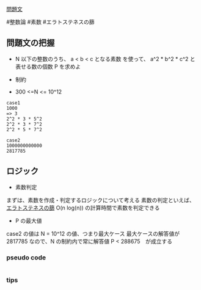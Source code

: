 [問題文](https://atcoder.jp/contests/abc300/tasks/abc300_d)

#整数論
#素数
#エラトステネスの篩 

## 問題文の把握

- N 以下の整数のうち、 a < b < c となる素数 を使って、 a^2 * b^2 * c^2 と表せる数の個数 P を求めよ

- 制約
- 300 <=N <= 10^12

```
case1
1000
=> 3
2^2 * 3 * 5^2
2^2 * 3 * 7^2
2^2 * 5 * 7^2

case2
1000000000000
2817785
```

## ロジック

- 素数判定

まずは、素数を作成・判定するロジックについて考える
素数の判定といえば、[エラトステネスの篩](../../../../Category/sieveoferatosthenes/Index.md)
O(n log(n)) の計算時間で素数を判定できる  

- P の最大値

case2 の値は N = 10^12 の値、つまり最大ケース
最大ケースの解答値が 2817785 なので、N の制約内で常に解答値 P < 288675　が成立する






### pseudo code


```
```

### tips

